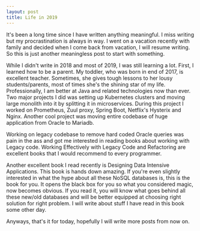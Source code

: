 ```yaml
---
layout: post
title: Life in 2019
---
```


It's been a long time since I have written anything meaningful. I miss writing but my procrastination is always in way. I went on a vacation recently with family and decided when I come back from vacation, I will resume writing. So this is just another meaningless post to start with something.

While I didn't write in 2018 and most of 2019, I was still learning a lot. First, I learned how to be a parent. My toddler, who was born in end of 2017, is excellent teacher. Sometimes, she gives tough lessons to her lousy students/parents, most of times she's the shining star of my life. Professionally, I am better at Java and related technologies now than ever. Two major projects I did was setting up Kubernetes clusters and moving large monolith into it by splitting it in microservices. During this project I worked on Prometheus, Zuul proxy, Spring Boot, Netflix's Hysterix and Nginx. Another cool project was moving entire codebase of huge application from Oracle to Mariadb.

Working on legacy codebase to remove hard coded Oracle queries was pain in the ass and got me interested in reading books about working with Legacy code. Working Effectively with Legacy Code and Refactoring are excellent books that I would recommend to every programmer.

Another excellent book I read recently is Designing Data Intensive Applications. This book is hands down amazing. If you're even slightly interested in what the hype about all these NoSQL databases is, this is the book for you. It opens the black box for you so what you considered magic, now becomes obvious. If you read it, you will know what goes behind all these new/old databases and will be better equipped at choosing right solution for right problem. I will write about stuff I have read in this book some other day.

Anyways, that's it for today, hopefully I will write more posts from now on.